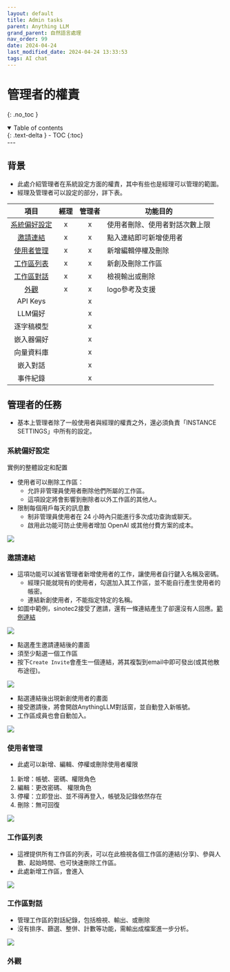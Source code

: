 ```yaml
---
layout: default
title: Admin tasks
parent: Anything LLM
grand_parent: 自然語言處理
nav_order: 99
date: 2024-04-24
last_modified_date: 2024-04-24 13:33:53
tags: AI chat
---
```



# 管理者的權責
{: .no_toc }

<details open markdown="block">
  <summary>
    Table of contents
  </summary>
  {: .text-delta }
- TOC
{:toc}
</details>
---

## 背景

- 此處介紹管理者在系統設定方面的權責，其中有些也是經理可以管理的範圍。
- 經理及管理者可以設定的部分，詳下表。

項目|經理|管理者|功能目的
:-:|:-:|:-:|-
[系統偏好設定](#系統偏好設定)|x|x|使用者刪除、使用者對話次數上限
[邀請連結](#邀請連結)|x|x|點入連結即可新增使用者
[使用者管理](#使用者管理)|x|x|新增編輯停權及刪除
[工作區列表](#工作區列表)|x|x|新創及刪除工作區
[工作區對話](#工作區列表)|x|x|檢視輸出或刪除
[外觀](#外觀)|x|x|logo參考及支援
API Keys||x|
LLM偏好||x
逐字稿模型||x
嵌入器偏好||x
向量資料庫||x
嵌入對話||x
事件紀錄||x


## 管理者的任務

- 基本上管理者除了一般使用者與經理的權責之外，還必須負責「INSTANCE SETTINGS」中所有的設定。

### 系統偏好設定

實例的整體設定和配置

- 使用者可以刪除工作區：
  - 允許非管理員使用者刪除他們所屬的工作區。 
  - 這項設定將會影響到刪除者以外工作區的其他人。
- 限制每個用戶每天的訊息數
  - 制非管理員使用者在 24 小時內只能進行多次成功查詢或聊天。
  - 啟用此功能可防止使用者增加 OpenAI 或其他付費方案的成本。

![](adm_pngs/2024-04-26-14-29-45.png)

### 邀請連結

- 這項功能可以減省管理者新增使用者的工作，讓使用者自行鍵入名稱及密碼。
  - 經理只能就現有的使用者，勾選加入其工作區，並不能自行產生使用者的帳密。
  - 連結新創使用者，不能指定特定的名稱。
- 如圖中範例，sinotec2接受了邀請，還有一條連結產生了卻還沒有人回應。[範例連結](http://eng06.sinotech-eng.com:3001/accept-invite/0TJ37Y0-7FE41X0-GVMEZ5T-T6AT522)

![](adm_pngs/2024-04-26-14-37-19.png)

- 點選產生邀請連結後的畫面
- 須至少點選一個工作區
- 按下`Create Invite`會產生一個連結，將其複製到email中即可發出(或其他散布途徑)。

![](adm_pngs/2024-04-26-14-35-09.png)

- 點選連結後出現新創使用者的畫面
- 接受邀請後，將會開啟AnythingLLM對話窗，並自動登入新帳號。
- 工作區成員也會自動加入。

![](adm_pngs/2024-04-26-14-34-32.png)

### 使用者管理

- 此處可以新增、編輯、停權或刪除使用者權限
1. 新增：帳號、密碼、權限角色
2. 編輯：更改密碼、 權限角色
3. 停權：立即登出、並不得再登入，帳號及記錄依然存在
4. 刪除：無可回復

![](adm_pngs/2024-04-26-15-14-07.png)

### 工作區列表

- 這裡提供所有工作區的列表，可以在此檢視各個工作區的連結(分享)、參與人數、起始時間、也可快速刪除工作區。
- 此處新增工作區，會進入

![](2024-04-26-16-28-51.png)

### 工作區對話

- 管理工作區的對話紀錄，包括檢視、輸出、或刪除
- 沒有排序、篩選、整併、計數等功能，需輸出成檔案進一步分析。

![](2024-04-26-16-22-01.png)

### 外觀